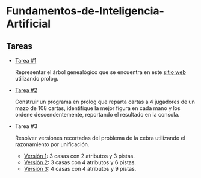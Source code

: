# Fundamentos-de-Inteligencia-Artificial

## Tareas
- [Tarea #1](Tareas/familia.prolog)

  Representar el árbol genealógico que se encuentra en este [sitio web](https://simpsons.fandom.com/wiki/Simpson_family?file=Simpsons_possible_family_tree.jpg) utilizando prolog.
  
- [Tarea #2](Tareas/poker.prolog)

  Construir un programa en prolog que reparta cartas a 4 jugadores de un mazo de 108 cartas, identifique la mejor figura en cada mano y los ordene descendentemente, reportando el resultado en la consola.
  
- Tarea #3
  
  Resolver versiones recortadas del problema de la cebra utilizando el razonamiento por unificación.
  - [Versión 1](Tareas/cebraV1.prolog): 3 casas con 2 atributos y 3 pistas.
  - [Versión 2](Tareas/cebraV2.prolog): 3 casas con 4 atributos y 6 pistas.
  - [Versión 3](Tareas/cebraV3.prolog): 4 casas con 4 atributos y 9 pistas.
